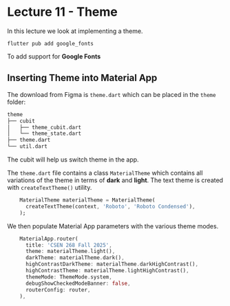 
# Lecture 11 - Theme

In this lecture we look at implementing a theme.

```
flutter pub add google_fonts
```
To add support for **Google Fonts**

## Inserting Theme into Material App

The download from Figma is `theme.dart` which can be placed in the `theme` folder:

```zsh
theme
├── cubit
│   ├── theme_cubit.dart
│   └── theme_state.dart
├── theme.dart
└── util.dart
```
The cubit will help us switch theme in the app.

The `theme.dart` file contains a class `MaterialTheme` which contains all variations of the theme in terms of **dark** and **light**. The text theme is created with `createTextTheme()` utility.

```dart
    MaterialTheme materialTheme = MaterialTheme(
      createTextTheme(context, 'Roboto', 'Roboto Condensed'),
    );
```

We then populate Material App parameters with the various theme modes.

```dart
    MaterialApp.router(
      title: 'CSEN 268 Fall 2025',
      theme: materialTheme.light(),
      darkTheme: materialTheme.dark(),
      highContrastDarkTheme: materialTheme.darkHighContrast(),
      highContrastTheme: materialTheme.lightHighContrast(),
      themeMode: ThemeMode.system,
      debugShowCheckedModeBanner: false,
      routerConfig: router,
    ),
```




